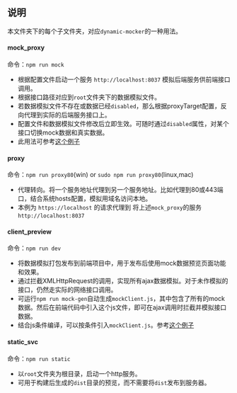 ## 说明
本文件夹下的每个子文件夹，对应`dynamic-mocker`的一种用法。

#### mock_proxy
命令：`npm run mock`
- 根据配置文件启动一个服务 `http://localhost:8037` 模拟后端服务供前端接口调用。
- 根据接口路径对应到`root`文件夹下的数据模拟文件。
- 若数据模拟文件不存在或数据已经`disabled`，那么根据proxyTarget配置，反向代理到实际的后端服务接口上。
- 配置文件和数据模拟文件修改后立即生效。可随时通过`disabled`属性，对某个接口切换mock数据和真实数据。
- 此用法可参考[这个例子](https://github.com/hzsrc/dynamic-mocker-sample)

#### proxy
命令：`npm run proxy80`(win) or `sudo npm run proxy80`(linux,mac)
- 代理转向。将一个服务地址代理到另一个服务地址。比如代理到80或443端口，结合系统hosts配置，模拟用域名访问本地。
- 本例为 `https://localhost` 的请求代理到 将上述`mock_proxy`的服务`http://localhost:8037`

#### client_preview
命令：`npm run dev`
- 将数据模拟打包发布到前端项目中，用于发布后使用mock数据预览页面功能和效果。
- 通过拦截XMLHttpRequest的调用，实现所有ajax数据模拟。对于未作模拟的接口，仍然走实际的网络接口调用。
- 可运行`npm run mock-gen`自动生成`mockClient.js`，其中包含了所有的mock数据。然后在前端代码中引入这个js文件，即可在ajax调用时拦截并模拟接口数据。
- 结合js条件编译，可以按条件引入`mockClient.js`。参考[这个例子](https://github.com/hzsrc/vue-element-ui-scaffold-webpack4/blob/master/src/pages/main.js)

#### static_svc
命令：`npm run static`
- 以`root`文件夹为根目录，启动一个http服务。
- 可用于构建后生成的`dist`目录的预览，而不需要将`dist`发布到服务器。
